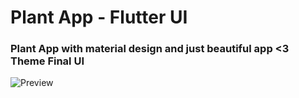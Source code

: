 # Plant App - Flutter UI

### Plant App with material design and just beautiful app <3 Theme Final UI

![Preview](/preview.gif)

